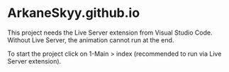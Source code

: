 # ArkaneSkyy.github.io

This project needs the Live Server extension from Visual Studio Code. Without Live Server, the animation cannot run at the end.

To start the project click on 1-Main > index (recommended to run via Live Server extension).

